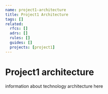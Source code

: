 ```yaml
---
name: project1-architecture
title: Project1 Architecture
tags: []
related:
  rfcs: []
  adrs: []
  rules: []
  guides: []
  projects: [project1] 
---
```


# Project1 architecture

information about technology architecture here
